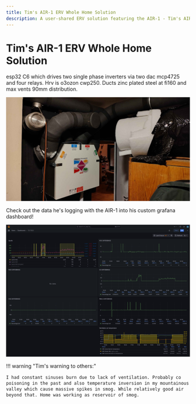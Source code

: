 ```yaml
---
title: Tim's AIR-1 ERV Whole Home Solution
description: A user-shared ERV solution featuring the AIR-1 - Tim's AIR-1 ERV Whole Home Solution.
---
```

# Tim's AIR-1 ERV Whole Home Solution

esp32 C6 which drives two single phase inverters via two dac mcp4725 and four relays. Hrv is o3ozon cwp250. Ducts zinc plated steel at fi160 and max vents 90mm distribution.

![ERV with AIR-1 inside](assets/tim-air-1-example-pic-1.jpg)

Check out the data he's logging with the AIR-1 into his custom grafana dashboard!

![Grafana showing AIR-1 data](assets/tim-air-1-example-pic-2.png)

!!! warning "Tim's warning to others:"

    I had constant sinuses burn due to lack of ventilation. Probably co poisoning in the past and also temperature inversion in my mountainous valley which cause massive spikes in smog. While relatively good air beyond that. Home was working as reservoir of smog.